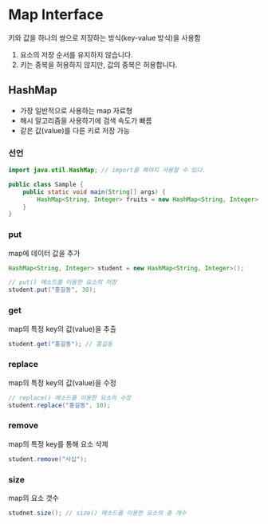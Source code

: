 # Map Interface
키와 값을 하나의 쌍으로 저장하는 방식(key-value 방식)을 사용함

1. 요소의 저장 순서를 유지하지 않습니다.
2. 키는 중복을 허용하지 않지만, 값의 중복은 허용합니다.

## HashMap
- 가장 일반적으로 사용하는 map 자료형
- 해시 알고리즘을 사용하기에 검색 속도가 빠름
- 같은 값(value)를 다른 키로 저장 가능

### 선언
``` java
import java.util.HashMap; // import를 해야지 사용할 수 있다.

public class Sample {
    public static void main(String[] args) {
        HashMap<String, Integer> fruits = new HashMap<String, Integer>(); // HashMap 선언
    }
}
```

### put
map에 데이터 값을 추가
``` java
HashMap<String, Integer> student = new HashMap<String, Integer>();

// put() 메소드를 이용한 요소의 저장
student.put("홍길동", 30);
```

### get
map의 특정 key의 값(value)을 추출
``` java
student.get("홍길동"); // 홍길동
```

### replace
map의 특정 key의 값(value)을 수정
``` java
// replace() 메소드를 이용한 요소의 수정
student.replace("홍길동", 10);
```

### remove
map의 특정 key를 통해 요소 삭제
``` java
student.remove("사십");
```

### size
map의 요소 갯수
``` java
studnet.size(); // size() 메소드를 이용한 요소의 총 개수
```

